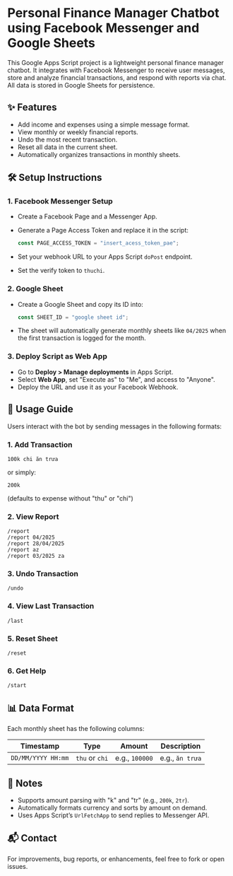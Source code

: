 
# Personal Finance Manager Chatbot using Facebook Messenger and Google Sheets

This Google Apps Script project is a lightweight personal finance manager chatbot. It integrates with Facebook Messenger to receive user messages, store and analyze financial transactions, and respond with reports via chat. All data is stored in Google Sheets for persistence.

## ✨ Features

- Add income and expenses using a simple message format.
- View monthly or weekly financial reports.
- Undo the most recent transaction.
- Reset all data in the current sheet.
- Automatically organizes transactions in monthly sheets.

## 🛠 Setup Instructions

### 1. Facebook Messenger Setup
- Create a Facebook Page and a Messenger App.
- Generate a Page Access Token and replace it in the script:
  ```js
  const PAGE_ACCESS_TOKEN = "insert_acess_token_pae";
  ```

- Set your webhook URL to your Apps Script `doPost` endpoint.
- Set the verify token to `thuchi`.

### 2. Google Sheet
- Create a Google Sheet and copy its ID into:
  ```js
  const SHEET_ID = "google sheet id";
  ```

- The sheet will automatically generate monthly sheets like `04/2025` when the first transaction is logged for the month.

### 3. Deploy Script as Web App
- Go to **Deploy > Manage deployments** in Apps Script.
- Select **Web App**, set "Execute as" to "Me", and access to "Anyone".
- Deploy the URL and use it as your Facebook Webhook.

## 📌 Usage Guide

Users interact with the bot by sending messages in the following formats:

### 1. Add Transaction
```
100k chi ăn trưa
```
or simply:
```
200k
```
(defaults to expense without "thu" or "chi")

### 2. View Report
```
/report
/report 04/2025
/report 28/04/2025
/report az
/report 03/2025 za
```

### 3. Undo Transaction
```
/undo
```

### 4. View Last Transaction
```
/last
```

### 5. Reset Sheet
```
/reset
```

### 6. Get Help
```
/start
```

## 📊 Data Format

Each monthly sheet has the following columns:

| Timestamp       | Type | Amount | Description      |
|----------------|------|--------|------------------|
| `DD/MM/YYYY HH:mm` | `thu` or `chi` | e.g., `100000` | e.g., `ăn trưa` |

## 📎 Notes

- Supports amount parsing with "k" and "tr" (e.g., `200k`, `2tr`).
- Automatically formats currency and sorts by amount on demand.
- Uses Apps Script’s `UrlFetchApp` to send replies to Messenger API.

## 📬 Contact

For improvements, bug reports, or enhancements, feel free to fork or open issues.
